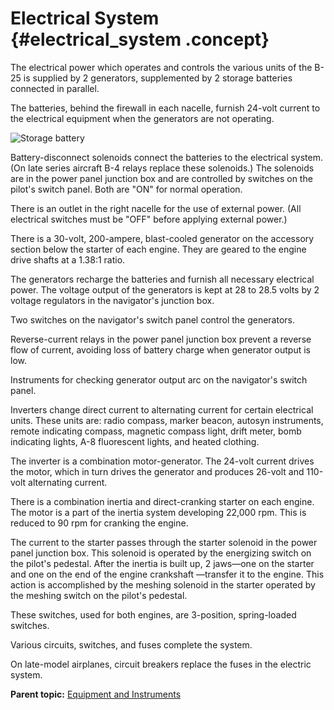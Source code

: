 # Electrical System {#electrical_system .concept}

The electrical power which operates and controls the various units of the B-25 is supplied by 2 generators, supplemented by 2 storage batteries connected in parallel.

The batteries, behind the firewall in each nacelle, furnish 24-volt current to the electrical equipment when the generators are not operating.

 ![Storage battery](../images/storage_battery.png) 

Battery-disconnect solenoids connect the batteries to the electrical system. \(On late series aircraft B-4 relays replace these solenoids.\) The solenoids are in the power panel junction box and are controlled by switches on the pilot's switch panel. Both are "ON" for normal operation.

There is an outlet in the right nacelle for the use of external power. \(All electrical switches must be "OFF" before applying external power.\)

There is a 30-volt, 200-ampere, blast-cooled generator on the accessory section below the starter of each engine. They are geared to the engine drive shafts at a 1.38:1 ratio.

The generators recharge the batteries and furnish all necessary electrical power. The voltage output of the generators is kept at 28 to 28.5 volts by 2 voltage regulators in the navigator's junction box.

Two switches on the navigator's switch panel control the generators.

Reverse-current relays in the power panel junction box prevent a reverse flow of current, avoiding loss of battery charge when generator output is low.

Instruments for checking generator output arc on the navigator's switch panel.

Inverters change direct current to alternating current for certain electrical units. These units are: radio compass, marker beacon, autosyn instruments, remote indicating compass, magnetic compass light, drift meter, bomb indicating lights, A-8 fluorescent lights, and heated clothing.

The inverter is a combination motor-generator. The 24-volt current drives the motor, which in turn drives the generator and produces 26-volt and 110-volt alternating current.

There is a combination inertia and direct-cranking starter on each engine. The motor is a part of the inertia system developing 22,000 rpm. This is reduced to 90 rpm for cranking the engine.

The current to the starter passes through the starter solenoid in the power panel junction box. This solenoid is operated by the energizing switch on the pilot's pedestal. After the inertia is built up, 2 jaws—one on the starter and one on the end of the engine crankshaft —transfer it to the engine. This action is accomplished by the meshing solenoid in the starter operated by the meshing switch on the pilot's pedestal.

These switches, used for both engines, are 3-position, spring-loaded switches.

Various circuits, switches, and fuses complete the system.

On late-model airplanes, circuit breakers replace the fuses in the electric system.

**Parent topic:** [Equipment and Instruments](../topics/equipment_and_instruments.md)

